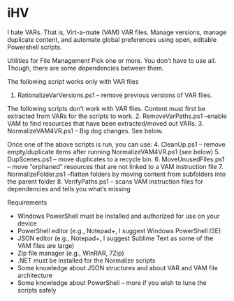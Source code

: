 # iHV
I hate VARs. That is, Virt-a-mate (VAM) VAR files. Manage versions, manage duplicate content, and automate global preferences using open, editable Powershell scripts.

Utilities for File Management
Pick one or more. You don’t have to use all. Though, there are some dependencies between them.

The following script works only with VAR files
1.	RationalizeVarVersions.ps1 – remove previous versions of VAR files.

The following scripts don’t work with VAR files. Content must first be extracted from VARs for the scripts to work.
2.	RemoveVarPaths.ps1 –enable VAM to find resources that have been extracted/moved out VARs.
3.	NormalizeVAM4VR.ps1 – Big dog changes. See below.

Once one of the above scripts is run, you can use:
4.	CleanUp.ps1 – remove empty/duplicate items after running NormalizeVAM4VR.ps1 (see below)
5.	DupScenes.ps1 – move duplicates to a recycle bin.
6.	MoveUnusedFiles.ps1 – move “orphaned” resources that are not linked to a VAM instruction file
7.	NormalizeFolder.ps1 –flatten folders by moving content from subfolders into the parent folder
8.	VerifyPaths.ps1 – scans VAM instruction files for dependencies and tells you what’s missing

Requirements
-	Windows PowerShell must be installed and authorized for use on your device
-	PowerShell editor (e.g., Notepad+, I suggest Windows PowerShell ISE)
-	JSON editor (e.g., Notepad+, I suggest Sublime Text as some of the VAM files are large)
-	Zip file manager (e.g., WinRAR, 7Zip)
-	.NET must be installed for the Normalize scripts
-	Some knowledge about JSON structures and about VAR and VAM file architecture
-	Some knowledge about PowerShell – more if you wish to tune the scripts safely
